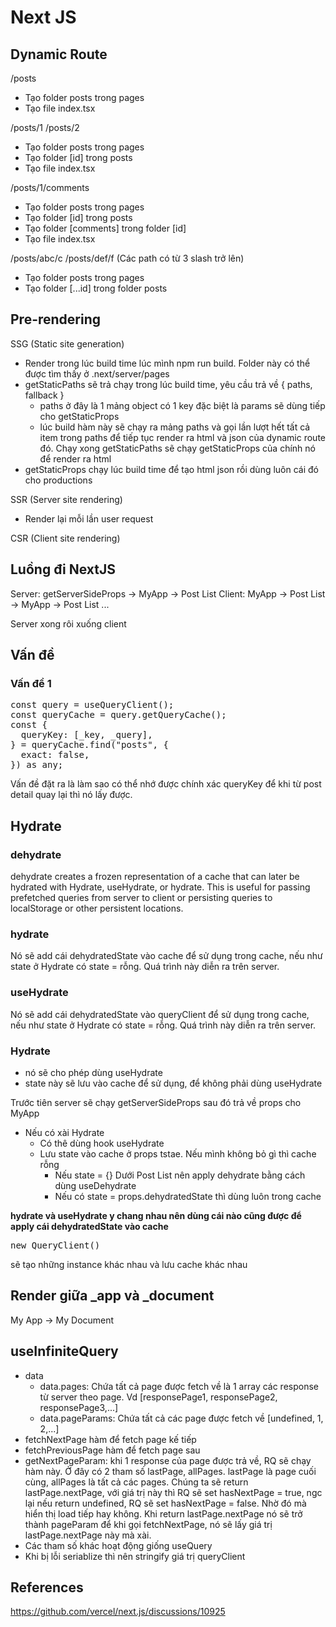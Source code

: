 # Next JS

## Dynamic Route

/posts

- Tạo folder posts trong pages
- Tạo file index.tsx

/posts/1 /posts/2

- Tạo folder posts trong pages
- Tạo folder [id] trong posts
- Tạo file index.tsx

/posts/1/comments

- Tạo folder posts trong pages
- Tạo folder [id] trong posts
- Tạo folder [comments] trong folder [id]
- Tạo file index.tsx

/posts/abc/c /posts/def/f (Các path có từ 3 slash trở lên)

- Tạo folder posts trong pages
- Tạo folder [...id] trong folder posts

## Pre-rendering

SSG (Static site generation)

- Render trong lúc build time lúc mình npm run build. Folder này có thể được tìm thấy ở .next/server/pages
- getStaticPaths sẽ trả chạy trong lúc build time, yêu cầu trả về { paths, fallback }
  - paths ở đây là 1 mảng object có 1 key đặc biệt là params sẽ dùng tiếp cho getStaticProps
  - lúc build hàm này sẽ chạy ra mảng paths và gọi lần lượt hết tất cả item trong paths để tiếp tục render ra html và json của dynamic route đó. Chạy xong getStaticPaths sẽ chạy getStaticProps của chính nó để render ra html
- getStaticProps chạy lúc build time để tạo html json rồi dùng luôn cái đó cho productions

SSR (Server site rendering)

- Render lại mỗi lần user request

CSR (Client site rendering)

## Luồng đi NextJS

Server: getServerSideProps -> MyApp -> Post List
Client: MyApp -> Post List -> MyApp -> Post List ...

Server xong rôi xuống client

## Vấn đề

### Vấn đề 1

<pre>
const query = useQueryClient();
const queryCache = query.getQueryCache();
const {
  queryKey: [_key, _query],
} = queryCache.find("posts", {
  exact: false,
}) as any;
</pre>

Vấn đề đặt ra là làm sao có thể nhớ được chính xác queryKey để khi từ post detail quay lại thì nó lấy được.

## Hydrate

### dehydrate

dehydrate creates a frozen representation of a cache that can later be hydrated with Hydrate, useHydrate, or hydrate. This is useful for passing prefetched queries from server to client or persisting queries to localStorage or other persistent locations.

### hydrate

Nó sẽ add cái dehydratedState vào cache để sử dụng trong cache, nếu như state ở Hydrate có state = rỗng. Quá trình này diễn ra trên server.

### useHydrate

Nó sẽ add cái dehydratedState vào queryClient để sử dụng trong cache, nếu như state ở Hydrate có state = rỗng. Quá trình này diễn ra trên server.

### Hydrate

- nó sẽ cho phép dùng useHydrate
- state này sẽ lưu vào cache để sử dụng, để không phải dùng useHydrate

Trước tiên server sẽ chạy getServerSideProps sau đó trả về props cho MyApp

- Nếu có xài Hydrate
  - Có thê dùng hook useHydrate
  - Lưu state vào cache ở props tstae. Nếu mình không bỏ gì thì cache rỗng
    - Nếu state = {} Dưới Post List nên apply dehydrate bằng cách dùng useDehydrate
    - Nếu có state = props.dehydratedState thì dùng luôn trong cache

<strong>hydrate và useHydrate y chang nhau nên dùng cái nào cũng được để apply cái dehydratedState vào cache</strong>

<pre>new QueryClient()</pre> sẽ tạo những instance khác nhau và lưu cache khác nhau

## Render giữa \_app và \_document

My App -> My Document

## useInfiniteQuery

- data
  - data.pages: Chứa tất cả page được fetch về là 1 array các response từ server theo page. Vd [responsePage1, responsePage2, responsePage3,...]
  - data.pageParams: Chứa tất cả các page được fetch về [undefined, 1, 2,...]
- fetchNextPage hàm để fetch page kế tiếp
- fetchPreviousPage hàm để fetch page sau
- getNextPageParam: khi 1 response của page được trả về, RQ sẽ chạy hàm này. Ở đây có 2 tham số lastPage, allPages. lastPage là page cuối cùng, allPages là tất cả các pages. Chúng ta sẽ return lastPage.nextPage, với giá trị này thì RQ sẽ set hasNextPage = true, ngc lại nếu return undefined, RQ sẽ set hasNextPage = false. Nhờ đó mà hiển thị load tiếp hay không. Khi return lastPage.nextPage nó sẽ trở thành pageParam để khi gọi fetchNextPage, nó sẽ lấy giá trị lastPage.nextPage này mà xài.
- Các tham số khác hoạt động giống useQuery
- Khi bị lỗi seriablize thì nên stringify giá trị queryClient

## References

https://github.com/vercel/next.js/discussions/10925
